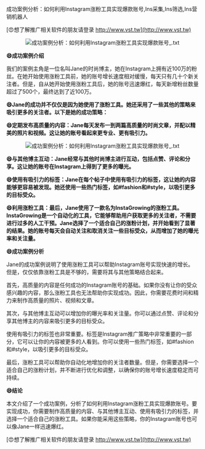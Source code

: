 成功案例分析：如何利用Instagram涨粉工具实现爆款账号,Ins采集,Ins筛选,Ins营销机器人

[😍想了解推广相关软件的朋友请登录 http://www.vst.tw](http://www.vst.tw)

 <center><img src="https://vst.tw/MP4/tuiguang/png/5.png" alt="成功案例分析：如何利用Instagram涨粉工具实现爆款账号_.txt"></center>

**😄成功案例介绍**

我们的案例主角是一位名叫Jane的时尚博主，她在Instagram上拥有近100万的粉丝。在她开始使用涨粉工具前，她的账号增长速度相对缓慢，每天只有几十个新关注者。但是，自从她开始使用涨粉工具后，她的账号迅速爆红，每天新增粉丝数量超过了500个，最终达到了近100万。

**😄Jane的成功并不仅仅是因为她使用了涨粉工具。她还采用了一些其他的策略来吸引更多的关注者。以下是她的成功策略：**

**😄定期发布高质量的内容：Jane每天发布一到两篇高质量的时尚文章，并配以精美的照片和视频。这让她的账号看起来更专业、更有吸引力。**

 <center><img src="https://vst.tw/MP4/tuiguang/png/8.png" alt="成功案例分析：如何利用Instagram涨粉工具实现爆款账号_.txt"></center>

**😄与其他博主互动：Jane经常与其他时尚博主进行互动，包括点赞、评论和分享。这让她的账号在Instagram上得到了更多的曝光。**

**😄使用有吸引力的标签：Jane在每个帖子中使用有吸引力的标签，这让她的内容能够更容易被发现。她还使用一些热门标签，如#fashion和#style，以吸引更多的目标受众。**

**😄利用涨粉工具：最后，Jane使用了一款名为InstaGrowing的涨粉工具。InstaGrowing是一个自动化的工具，它能够帮助用户获取更多的关注者，不需要进行过多的人工干预。Jane选择了一个适合自己的涨粉计划，并开始看到了显著的结果。她的账号每天会自动关注和取消关注一些目标受众，从而增加了她的曝光率和关注量。**

**😄成功案例分析**

Jane的成功案例说明了使用涨粉工具可以帮助Instagram账号实现快速的增长。但是，仅仅依靠涨粉工具是不够的，需要将其与其他策略结合起来。

首先，高质量的内容是任何成功的Instagram账号的基础。如果你没有让你的受众感兴趣的内容，那么涨粉工具也无法帮助你实现成功。因此，你需要花费时间和精力来制作高质量的照片、视频和文章。

其次，与其他博主互动可以增加你的曝光率和关注量。你可以通过点赞、评论和分享其他博主的内容来吸引更多的目标受众。

使用有吸引力的标签也非常重要。标签是Instagram推广策略中非常重要的一部分，它可以让你的内容被更多的人看到。你可以使用一些热门标签，如#fashion和#style，以吸引更多的目标受众。

最后，涨粉工具可以帮助你自动化地增加你的关注者数量。但是，你需要选择一个适合自己的涨粉计划，并不断进行优化和调整，以确保你的账号增长速度稳定而可持续。

**😄结论**

本文介绍了一个成功案例，分析了如何利用Instagram涨粉工具实现爆款账号。要实现成功，你需要制作高质量的内容、与其他博主互动、使用有吸引力的标签，并选择一个适合自己的涨粉工具。如果你能采用这些策略，你的Instagram账号也可以像Jane一样迅速爆红。

[😍想了解推广相关软件的朋友请登录 http://www.vst.tw](http://www.vst.tw)




